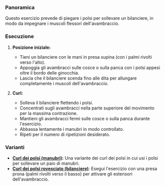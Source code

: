 ### Panoramica
Questo esercizio prevede di piegare i polsi per sollevare un bilanciere, in modo da impegnare i muscoli flessori dell'avambraccio.

### Esecuzione
1. **Posizione iniziale:**
   - Tieni un bilanciere con le mani in presa supina (con i palmi rivolti verso l'alto).
   - Appoggia gli avambracci sulle cosce o sulla panca con i polsi appesi oltre il bordo delle ginocchia.
   - Lascia che il bilanciere scenda fino alle dita per allungare completamente i muscoli dell'avambraccio.

2. **Curl:**
   - Solleva il bilanciere flettendo i polsi.
   - Concentrati sugli avambracci nella parte superiore del movimento per la massima contrazione.
   - Mantieni gli avambracci fermi sulle cosce o sulla panca durante l'esercizio.
   - Abbassa lentamente i manubri in modo controllato.
   - Ripeti per il numero di ripetizioni desiderato.

### Varianti
- **[Curl dei polsi (manubri)](exercise://library/library.forearms.exercises.wristCurlsDumbbell):** Una variante dei curl dei polsi in cui usi i polsi per sollevare un paio di manubri.
- **[Curl dei polsi rovesciato (bilanciere)](exercise://library/library.forearms.exercises.reverseWristCurlsBarbell)**: Esegui l'esercizio con una presa prona (palmi rivolti verso il basso) per attivare gli estensori dell'avambraccio.